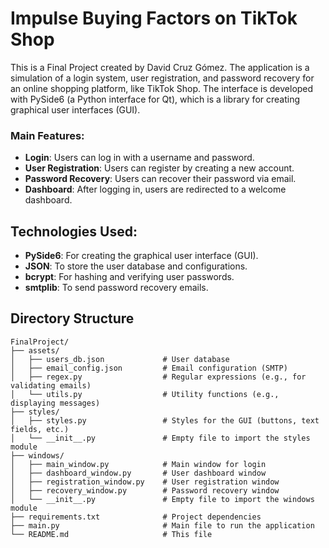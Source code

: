 # Impulse Buying Factors on TikTok Shop

This is a Final Project created by David Cruz Gómez.
The application is a simulation of a login system, user registration, and password recovery
for an online shopping platform, like TikTok Shop. The interface is developed with PySide6
(a Python interface for Qt), which is a library for creating graphical user interfaces (GUI).

### Main Features:
- **Login**: Users can log in with a username and password.
- **User Registration**: Users can register by creating a new account.
- **Password Recovery**: Users can recover their password via email.
- **Dashboard**: After logging in, users are redirected to a welcome dashboard.

## Technologies Used:
- **PySide6**: For creating the graphical user interface (GUI).
- **JSON**: To store the user database and configurations.
- **bcrypt**: For hashing and verifying user passwords.
- **smtplib**: To send password recovery emails.



## Directory Structure

```plaintext
FinalProject/
├── assets/
│   ├── users_db.json             # User database
│   ├── email_config.json         # Email configuration (SMTP)
│   ├── regex.py                  # Regular expressions (e.g., for validating emails)
│   └── utils.py                  # Utility functions (e.g., displaying messages)
├── styles/
│   ├── styles.py                 # Styles for the GUI (buttons, text fields, etc.)
│   └── __init__.py               # Empty file to import the styles module
├── windows/
│   ├── main_window.py            # Main window for login
│   ├── dashboard_window.py       # User dashboard window
│   ├── registration_window.py    # User registration window
│   ├── recovery_window.py        # Password recovery window
│   └── __init__.py               # Empty file to import the windows module
├── requirements.txt              # Project dependencies
├── main.py                       # Main file to run the application
└── README.md                     # This file